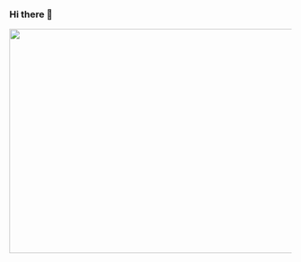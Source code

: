 ### Hi there 👋
 <img align="centre"  src="https://img4.goodfon.com/wallpaper/nbig/8/b4/noutbuk-telefon-naushniki-kofe-tsvetok-tekhnika.jpg" width="700" height="400" />

<!--
**HastiSutaria/HastiSutaria** is a ✨ _special_ ✨ repository because its `README.md` (this file) appears on your GitHub profile.

Here are some ideas to get you started:

- 🔭 I’m currently working on ...
- 🌱 I’m currently learning ...
- 👯 I’m looking to collaborate on ...
- 🤔 I’m looking for help with ...
- 💬 Ask me about ...
- 📫 How to reach me: ...
- 😄 Pronouns: ...
- ⚡ Fun fact: ...
-->
